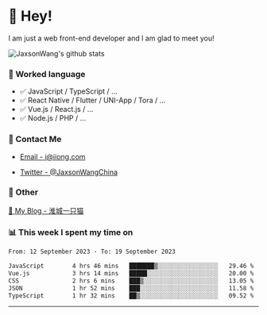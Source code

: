 # 👋 Hey!

I am just a web front-end developer and I am glad to meet you!

![JaxsonWang's github stats](https://github-readme-stats.vercel.app/api?username=JaxsonWang&&show_icons=true&&title_color=1abc9c&&icon_color=1abc9c)


### 📝 Worked language

- ✅ JavaScript / TypeScript / ...
- ✅ React Native / Flutter / UNI-App / Tora / ...
- ✅ Vue.js / React.js / ...
- ✅ Node.js / PHP / ...

### 📮 Contact Me

- [Email - i@iiong.com](mailto:i@iiong.com)

- [Twitter - @JaxsonWangChina](https://twitter.com/JaxsonWangChina)

### 🤪 Other

[📌 My Blog - 淮城一只猫](https://iiong.com)

### 📊 This week I spent my time on

<!--START_SECTION:waka-->

```txt
From: 12 September 2023 - To: 19 September 2023

JavaScript        4 hrs 46 mins   ███████▒░░░░░░░░░░░░░░░░░   29.46 %
Vue.js            3 hrs 14 mins   █████░░░░░░░░░░░░░░░░░░░░   20.00 %
CSS               2 hrs 6 mins    ███▒░░░░░░░░░░░░░░░░░░░░░   13.05 %
JSON              1 hr 52 mins    ███░░░░░░░░░░░░░░░░░░░░░░   11.58 %
TypeScript        1 hr 32 mins    ██▒░░░░░░░░░░░░░░░░░░░░░░   09.52 %
```

<!--END_SECTION:waka-->

---
